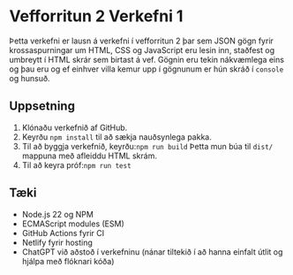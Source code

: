 # Vefforritun 2 Verkefni 1

Þetta verkefni er lausn á verkefni í vefforritun 2 þar sem JSON gögn fyrir krossaspurningar um HTML, CSS og JavaScript eru lesin inn, staðfest og umbreytt í HTML skrár sem birtast á vef. Gögnin eru tekin nákvæmlega eins og þau eru og ef einhver villa kemur upp í gögnunum er hún skráð í `console` og hunsuð.

## Uppsetning

1. Klónaðu verkefnið af GitHub.
2. Keyrðu `npm install` til að sækja nauðsynlega pakka.
3. Til að byggja verkefnið, keyrðu:`npm run build` Þetta mun búa til `dist/` mappuna með afleiddu HTML skrám.
4. Til að keyra próf:`npm run test`

## Tæki

- Node.js 22 og NPM
- ECMAScript modules (ESM)
- GitHub Actions fyrir CI
- Netlify fyrir hosting
- ChatGPT við aðstoð í verkefninu (nánar tiltekið í að hanna einfalt útlit og hjálpa með flóknari kóða)
